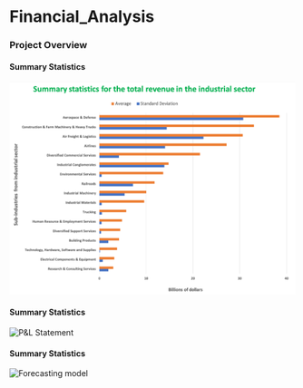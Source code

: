 # Financial_Analysis

### Project Overview  

#### Summary Statistics

<img src="https://github.com/jorgeUnas/Financial_Analysis/blob/main/Summary_Statistics.png" alt="Summary Statistics"> 

#### Summary Statistics

<img src="[https://github.com/jorgeUnas/Financial_Analysis/blob/main/Summary_Statistics.png](https://github.com/jorgeUnas/Financial_Analysis/blob/main/P%26L_Statement.png)" alt="P&L Statement"> 

#### Summary Statistics

<img src="[https://github.com/jorgeUnas/Financial_Analysis/blob/main/Summary_Statistics.png](https://github.com/jorgeUnas/Financial_Analysis/blob/main/Forecasting_Model.png)" alt="Forecasting model"> 
